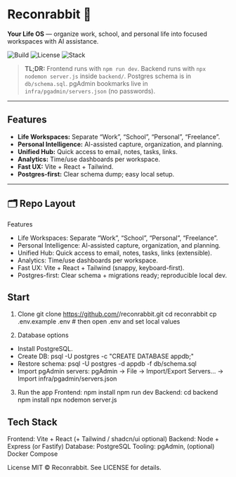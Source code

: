 # Reconrabbit 🐇  
**Your Life OS** — organize work, school, and personal life into focused workspaces with AI assistance.

![Build](https://img.shields.io/badge/build-passing-brightgreen)
![License](https://img.shields.io/badge/license-MIT-blue)
![Stack](https://img.shields.io/badge/stack-React%20%7C%20Node%20%7C%20Postgres-informational)

> **TL;DR:** Frontend runs with `npm run dev`. Backend runs with `npx nodemon server.js` inside `backend/`. Postgres schema is in `db/schema.sql`. pgAdmin bookmarks live in `infra/pgadmin/servers.json` (no passwords).

---

##  Features

- **Life Workspaces:** Separate “Work”, “School”, “Personal”, “Freelance”.
- **Personal Intelligence:** AI-assisted capture, organization, and planning.
- **Unified Hub:** Quick access to email, notes, tasks, links.
- **Analytics:** Time/use dashboards per workspace.
- **Fast UX:** Vite + React + Tailwind.
- **Postgres-first:** Clear schema dump; easy local setup.

---

## 🗂️ Repo Layout


Features

- Life Workspaces: Separate “Work”, “School”, “Personal”, “Freelance”.
- Personal Intelligence: AI-assisted capture, organization, and planning.
- Unified Hub: Quick access to email, notes, tasks, links (extensible).
- Analytics: Time/use dashboards per workspace.
- Fast UX: Vite + React + Tailwind (snappy, keyboard-first).
- Postgres-first: Clear schema + migrations ready; reproducible local dev.

## Start
1. Clone
  git clone https://github.com/<you>/reconrabbit.git
  cd reconrabbit
  cp .env.example .env   # then open .env and set local values

2. Database options
  - Install PostgreSQL.
  - Create DB: psql -U postgres -c "CREATE DATABASE appdb;"
  - Restore schema: psql -U postgres -d appdb -f db/schema.sql
  - Import pgAdmin servers: pgAdmin → File → Import/Export Servers… → Import infra/pgadmin/servers.json

3. Run the app
   Frontend:
       npm install
       npm run dev
  Backend:
        cd backend
        npm install
        npx nodemon server.js

## Tech Stack
  Frontend: Vite + React (+ Tailwind / shadcn/ui optional)
  Backend: Node + Express (or Fastify)
  Database: PostgreSQL
  Tooling: pgAdmin, (optional) Docker Compose

License
MIT © Reconrabbit. See LICENSE for details.
